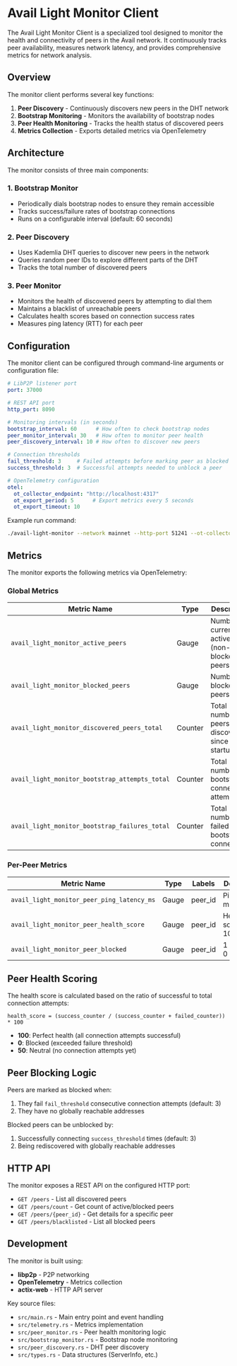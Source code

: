 # Avail Light Monitor Client

The Avail Light Monitor Client is a specialized tool designed to monitor the health and connectivity of peers in the Avail network. It continuously tracks peer availability, measures network latency, and provides comprehensive metrics for network analysis.

## Overview

The monitor client performs several key functions:

1. **Peer Discovery** - Continuously discovers new peers in the DHT network
2. **Bootstrap Monitoring** - Monitors the availability of bootstrap nodes
3. **Peer Health Monitoring** - Tracks the health status of discovered peers
4. **Metrics Collection** - Exports detailed metrics via OpenTelemetry

## Architecture

The monitor consists of three main components:

### 1. Bootstrap Monitor
- Periodically dials bootstrap nodes to ensure they remain accessible
- Tracks success/failure rates of bootstrap connections
- Runs on a configurable interval (default: 60 seconds)

### 2. Peer Discovery
- Uses Kademlia DHT queries to discover new peers in the network
- Queries random peer IDs to explore different parts of the DHT
- Tracks the total number of discovered peers

### 3. Peer Monitor
- Monitors the health of discovered peers by attempting to dial them
- Maintains a blacklist of unreachable peers
- Calculates health scores based on connection success rates
- Measures ping latency (RTT) for each peer

## Configuration

The monitor client can be configured through command-line arguments or configuration file:

```yaml
# LibP2P listener port
port: 37000

# REST API port
http_port: 8090

# Monitoring intervals (in seconds)
bootstrap_interval: 60      # How often to check bootstrap nodes
peer_monitor_interval: 30   # How often to monitor peer health
peer_discovery_interval: 10 # How often to discover new peers

# Connection thresholds
fail_threshold: 3     # Failed attempts before marking peer as blocked
success_threshold: 3  # Successful attempts needed to unblock a peer

# OpenTelemetry configuration
otel:
  ot_collector_endpoint: "http://localhost:4317"
  ot_export_period: 5      # Export metrics every 5 seconds
  ot_export_timeout: 10
```
Example run command:

```bash
./avail-light-monitor --network mainnet --http-port 51241 --ot-collector-endpoint http://localhost:4317 --ot-export-period 5 --ot-export-timeout 10
```

## Metrics

The monitor exports the following metrics via OpenTelemetry:

### Global Metrics

| Metric Name | Type | Description |
|------------|------|-------------|
| `avail_light_monitor_active_peers` | Gauge | Number of currently active (non-blocked) peers |
| `avail_light_monitor_blocked_peers` | Gauge | Number of blocked peers |
| `avail_light_monitor_discovered_peers_total` | Counter | Total number of peers discovered since startup |
| `avail_light_monitor_bootstrap_attempts_total` | Counter | Total number of bootstrap connection attempts |
| `avail_light_monitor_bootstrap_failures_total` | Counter | Total number of failed bootstrap connections |

### Per-Peer Metrics

| Metric Name | Type | Labels | Description |
|------------|------|--------|-------------|
| `avail_light_monitor_peer_ping_latency_ms` | Gauge | peer_id | Ping RTT in milliseconds |
| `avail_light_monitor_peer_health_score` | Gauge | peer_id | Health score (0-100) |
| `avail_light_monitor_peer_blocked` | Gauge | peer_id | 1 if blocked, 0 if not |

## Peer Health Scoring

The health score is calculated based on the ratio of successful to total connection attempts:

```
health_score = (success_counter / (success_counter + failed_counter)) * 100
```

- **100**: Perfect health (all connection attempts successful)
- **0**: Blocked (exceeded failure threshold)
- **50**: Neutral (no connection attempts yet)

## Peer Blocking Logic

Peers are marked as blocked when:
1. They fail `fail_threshold` consecutive connection attempts (default: 3)
2. They have no globally reachable addresses

Blocked peers can be unblocked by:
1. Successfully connecting `success_threshold` times (default: 3)
2. Being rediscovered with globally reachable addresses

## HTTP API

The monitor exposes a REST API on the configured HTTP port:

- `GET /peers` - List all discovered peers
- `GET /peers/count` - Get count of active/blocked peers
- `GET /peers/{peer_id}` - Get details for a specific peer
- `GET /peers/blacklisted` - List all blocked peers


## Development

The monitor is built using:
- **libp2p** - P2P networking
- **OpenTelemetry** - Metrics collection
- **actix-web** - HTTP API server

Key source files:
- `src/main.rs` - Main entry point and event handling
- `src/telemetry.rs` - Metrics implementation
- `src/peer_monitor.rs` - Peer health monitoring logic
- `src/bootstrap_monitor.rs` - Bootstrap node monitoring
- `src/peer_discovery.rs` - DHT peer discovery
- `src/types.rs` - Data structures (ServerInfo, etc.)